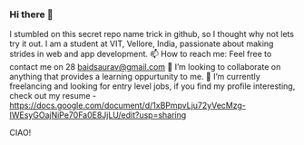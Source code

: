 ### Hi there 👋

<!--
**SauravBaid/SauravBaid** is a ✨ _special_ ✨ repository because its `README.md` (this file) appears on your GitHub profile.

Here are some ideas to get you started:

- 🔭 I’m currently working on ...
- 🌱 I’m currently learning ...
- 👯 I’m looking to collaborate on ...
- 🤔 I’m looking for help with ...
- 💬 Ask me about ...
- 📫 How to reach me: ...
- 😄 Pronouns: ...
- ⚡ Fun fact: ...
-->

I stumbled on this secret repo name trick in github, so I thought why not lets try it out. 
I am a student at VIT, Vellore, India, passionate about making strides in web and app development.
📫 How to reach me:  Feel free to contact me on 28 baidsaurav@gmail.com
👯 I’m looking to collaborate on anything that provides a learning oppurtunity to me. 
🔭 I’m currently freelancing and looking for entry level jobs, if you find my profile interesting, check out my resume - https://docs.google.com/document/d/1xBPmpvLju72yVecMzg-IWEsyGOajNiPe70Fa0E8JjLU/edit?usp=sharing

CIAO!

